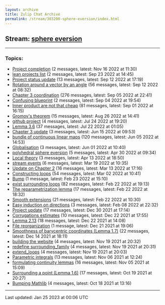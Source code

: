 ```yaml
---
layout: archive
title: Zulip Chat Archive
permalink: /stream/303200-sphere-eversion/index.html
---
```


## Stream: [sphere eversion](https://leanprover-community.github.io/archive/stream/303200-sphere-eversion/index.html)
---

### Topics:

* [Project completion](topic/Project.20completion.html) (2 messages, latest: Nov 16 2022 at 11:30)
* [lean projects list](topic/lean.20projects.20list.html) (2 messages, latest: Sep 23 2022 at 14:45)
* [Project status update](topic/Project.20status.20update.html) (13 messages, latest: Sep 12 2022 at 17:19)
* [Rotation around a vector by an angle](topic/Rotation.20around.20a.20vector.20by.20an.20angle.html) (56 messages, latest: Sep 12 2022 at 08:32)
* [Chapter 3 coordination](topic/Chapter.203.20coordination.html) (276 messages, latest: Sep 05 2022 at 22:41)
* [Confusing blueprint](topic/Confusing.20blueprint.html) (2 messages, latest: Sep 04 2022 at 19:54)
* [Inner product are not that cheap](topic/Inner.20product.20are.20not.20that.20cheap.html) (81 messages, latest: Sep 01 2022 at 16:15)
* [Gromov's theorem](topic/Gromov's.20theorem.html) (15 messages, latest: Aug 26 2022 at 14:41)
* [github project](topic/github.20project.html) (4 messages, latest: Jul 24 2022 at 19:20)
* [Lemma 3.6](topic/Lemma.203.2E6.html) (37 messages, latest: Jul 22 2022 at 01:05)
* [Chapter 3 update](topic/Chapter.203.20update.html) (3 messages, latest: Jun 15 2022 at 09:53)
* [bundle of continuous linear maps](topic/bundle.20of.20continuous.20linear.20maps.html) (120 messages, latest: Jun 05 2022 at 14:53)
* [Globalisation](topic/Globalisation.html) (3 messages, latest: Jun 01 2022 at 10:40)
* [polyhedral sphere eversion](topic/polyhedral.20sphere.20eversion.html) (5 messages, latest: Apr 30 2022 at 09:34)
* [Local theory](topic/Local.20theory.html) (3 messages, latest: Apr 13 2022 at 18:50)
* [stream events](topic/stream.20events.html) (6 messages, latest: Mar 19 2022 at 10:35)
* [Update on Chapter 2](topic/Update.20on.20Chapter.202.html) (16 messages, latest: Mar 13 2022 at 17:16)
* [Constructing loops](topic/Constructing.20loops.html) (54 messages, latest: Mar 02 2022 at 10:41)
* [Bump](topic/Bump.html) (1 message, latest: Feb 23 2022 at 15:10)
* [exist surrounding loops](topic/exist.20surrounding.20loops.html) (82 messages, latest: Feb 22 2022 at 19:13)
* [The reparametrization lemma](topic/The.20reparametrization.20lemma.html) (17 messages, latest: Feb 22 2022 at 18:32)
* [Smooth extensions](topic/Smooth.20extensions.html) (21 messages, latest: Feb 22 2022 at 10:30)
* [Easy induction on directions](topic/Easy.20induction.20on.20directions.html) (3 messages, latest: Feb 08 2022 at 22:32)
* [Project update](topic/Project.20update.html) (17 messages, latest: Dec 30 2021 at 17:14)
* [Corrugations estimates](topic/Corrugations.20estimates.html) (10 messages, latest: Dec 22 2021 at 17:55)
* [Lemma 2.13](topic/Lemma.202.2E13.html) (18 messages, latest: Dec 22 2021 at 14:08)
* [File reorganization](topic/File.20reorganization.html) (1 message, latest: Dec 21 2021 at 19:06)
* [Smoothness of barycentric coordinates (Lemma 1.7)](topic/Smoothness.20of.20barycentric.20coordinates.20(Lemma.201.2E7).html) (22 messages, latest: Dec 14 2021 at 18:11)
* [building the website](topic/building.20the.20website.html) (4 messages, latest: Nov 19 2021 at 20:32)
* [redefine surrounding_family](topic/redefine.20surrounding_family.html) (4 messages, latest: Nov 19 2021 at 20:31)
* [extend_loops](topic/extend_loops.html) (4 messages, latest: Nov 19 2021 at 20:03)
* [Parametric integrals](topic/Parametric.20integrals.html) (13 messages, latest: Nov 06 2021 at 12:24)
* [formulating continuity lemmas](topic/formulating.20continuity.20lemmas.html) (16 messages, latest: Nov 05 2021 at 15:09)
* [Surrounding a point (Lemma 1.6)](topic/Surrounding.20a.20point.20(Lemma.201.2E6).html) (17 messages, latest: Oct 19 2021 at 20:27)
* [Bumping Mathlib](topic/Bumping.20Mathlib.html) (4 messages, latest: Oct 18 2021 at 13:16)

<hr><p>Last updated: Jan 25 2023 at 00:06 UTC</p>